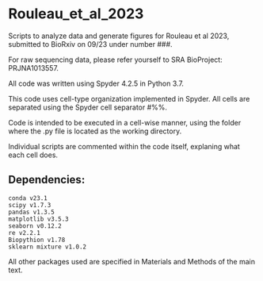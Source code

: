 # Rouleau_et_al_2023
Scripts to analyze data and generate figures for Rouleau et al 2023, submitted to BioRxiv on 09/23 under number ###.

For raw sequencing data, please refer yourself to SRA BioProject: PRJNA1013557.

All code was written using Spyder 4.2.5 in Python 3.7.

This code uses cell-type organization implemented in Spyder. All cells are separated using the Spyder cell separator #%%.

Code is intended to be executed in a cell-wise manner, using the folder where the .py file is located as the working directory. 

Individual scripts are commented within the code itself, explaning what each cell does. 

## Dependencies:
```
conda v23.1
scipy v1.7.3
pandas v1.3.5
matplotlib v3.5.3
seaborn v0.12.2
re v2.2.1
Biopythion v1.78
sklearn mixture v1.0.2
```
All other packages used are specified in Materials and Methods of the main text. 

